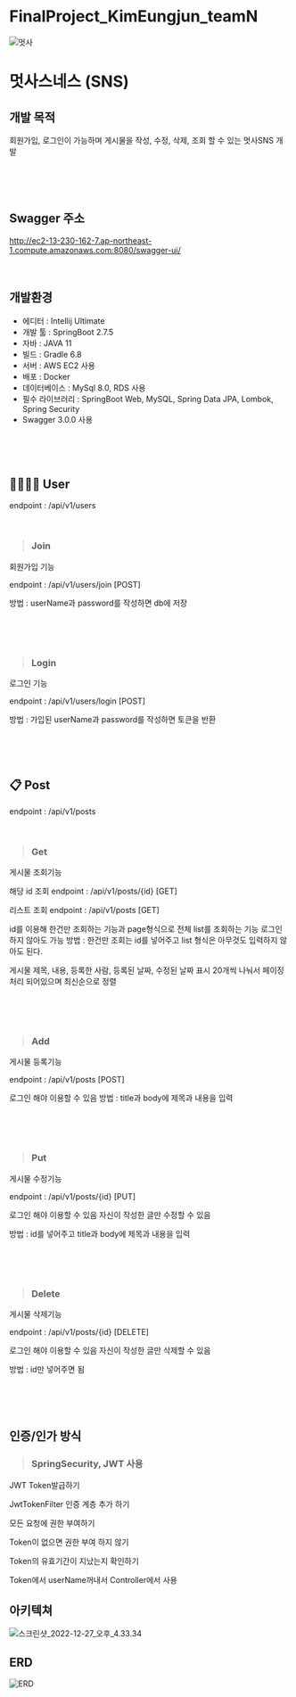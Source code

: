 # FinalProject_KimEungjun_teamN

![멋사](/uploads/cba22e18f64672058ef196d4c72cf2aa/멋사.png)

# 멋사스네스 (SNS)

## 개발 목적 

회원가입, 로그인이 가능하며 게시물을 작성, 수정, 삭제, 조회 할 수 있는 멋사SNS 개발

<br> <br> <br>

## Swagger 주소
http://ec2-13-230-162-7.ap-northeast-1.compute.amazonaws.com:8080/swagger-ui/

<br> 

## 개발환경 

- 에디터 : Intellij Ultimate
- 개발 툴 : SpringBoot 2.7.5
- 자바 : JAVA 11
- 빌드 : Gradle 6.8 
- 서버 : AWS EC2 사용
- 배포 : Docker
- 데이터베이스 : MySql 8.0, RDS 사용
- 필수 라이브러리 : SpringBoot Web, MySQL, Spring Data JPA, Lombok, Spring Security
- Swagger 3.0.0 사용


<br> <br> <br>

## 👨‍👨‍👧‍👦 User

endpoint : /api/v1/users

<br> 

> ### Join
회원가입 기능

endpoint : /api/v1/users/join [POST]

방법 : userName과 password를 작성하면 db에 저장

<br> <br> <br>

> ### Login
로그인 기능 

endpoint : /api/v1/users/login [POST]

방법 : 가입된 userName과 password를 작성하면 토큰을 반환

<br> <br> <br>

## 📋 Post

endpoint : /api/v1/posts

<br> 

> ### Get
게시물 조회기능

해당 id 조회
endpoint : /api/v1/posts/{id} [GET]

리스트 조회
endpoint : /api/v1/posts [GET]

id를 이용해 한건만 조회하는 기능과
page형식으로 전체 list를 조회하는 기능
로그인 하지 않아도 가능
방법 : 한건만 조회는 id를 넣어주고 list 형식은 아무것도 입력하지 않아도 된다.

게시물 제목, 내용, 등록한 사람, 등록된 날짜, 수정된 날짜 표시
20개씩 나눠서 페이징 처리 되어있으며 최신순으로 정렬

<br> <br> <br>

> ### Add
게시물 등록기능

endpoint : /api/v1/posts [POST]

로그인 해야 이용할 수 있음
방법 : title과 body에 제목과 내용을 입력


<br> <br> <br>

> ### Put
게시물 수정기능

endpoint : /api/v1/posts/{id} [PUT]

로그인 해야 이용할 수 있음
자신이 작성한 글만 수정할 수 있음

방법 : id를 넣어주고 title과 body에 제목과 내용을 입력

<br> <br> <br>

> ### Delete
게시물 삭제기능

endpoint : /api/v1/posts/{id} [DELETE]

로그인 해야 이용할 수 있음
자신이 작성한 글만 삭제할 수 있음

방법 : id만 넣어주면 됨

<br> <br> <br>

## 인증/인가 방식

> ### SpringSecurity, JWT 사용

JWT Token발급하기

JwtTokenFilter 인증 계층 추가 하기

모든 요청에 권한 부여하기

Token이 없으면 권한 부여 하지 않기

Token의 유효기간이 지났는지 확인하기

Token에서 userName꺼내서 Controller에서 사용


## 아키텍쳐

![스크린샷_2022-12-27_오후_4.33.34](/uploads/ac3da5dc9e1c314bad8e706d96084f3e/스크린샷_2022-12-27_오후_4.33.34.png)


## ERD


![ERD](/uploads/025ebf46f1bae0e616bbcf179a437499/ERD.png)
